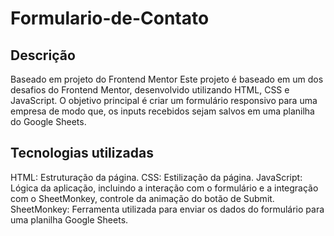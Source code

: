 # Formulario-de-Contato
## Descrição
Baseado em projeto do Frontend Mentor
Este projeto é baseado em um dos desafios do Frontend Mentor, desenvolvido utilizando HTML, CSS e JavaScript. O objetivo principal é criar um formulário responsivo para uma empresa de modo que, os inputs recebidos sejam salvos em uma planilha do Google Sheets. 
## Tecnologias utilizadas
HTML: Estruturação da página.
CSS: Estilização da página.
JavaScript: Lógica da aplicação, incluindo a interação com o formulário e a integração com o SheetMonkey, controle da animação do botão de Submit.
SheetMonkey: Ferramenta utilizada para enviar os dados do formulário para uma planilha Google Sheets.
